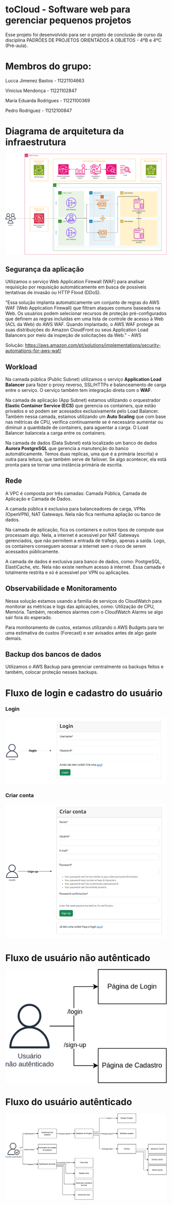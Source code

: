 # toCloud - Software web para gerenciar pequenos projetos

Esse projeto foi desenvolvido para ser o projeto de conclusão de curso da disciplina PADRÕES DE PROJETOS ORIENTADOS A OBJETOS - 4ºB e 4ºC (Pré-aula).

# Membros do grupo:

Lucca Jimenez Bastos - 11221104663

Vinicius Mendonça - 11221102847

Maria Eduarda Rodrigues - 11221100369

Pedro Rodriguez - 11212100847

# Diagrama de arquitetura da infraestrutura

![1700072603326](image/README/1700072603326.png)

## Segurança da aplicação

Utilizamos o serviço Web Application Firewall (WAF) para analisar requisição por requisição automáticamente em busca de possíveis tentativas de invasão ou HTTP Flood (DDoS).

"Essa solução implanta automaticamente um conjunto de regras do AWS WAF (Web Application Firewall) que filtram ataques comuns baseados na Web. Os usuários podem selecionar recursos de proteção pré-configurados que definem as regras incluídas em uma lista de controle de acesso à Web (ACL da Web) do AWS WAF. Quando implantado, o AWS WAF protege as suas distribuições do Amazon CloudFront ou seus Application Load Balancers por meio da inspeção de solicitações da Web." - AWS

Solução: https://aws.amazon.com/pt/solutions/implementations/security-automations-for-aws-waf/

## Workload

Na camada pública (Public Subnet) utilizamos o serviço **Application Load Balancer** para fazer o proxy reverso, SSL/HTTPs e balanceamento de carga entre o serviço. O serviço também tem integração direta com o **WAF**.

Na camada de aplicação (App Subnet) estamos utilizando o orquestrador **Elastic Container Service (ECS)** que gerencia os containers, que estão privados e só podem ser acessados exclusivamente pelo Load Balancer. Também nessa camada, estamos utilizando um **Auto Scaling** que com base nas métricas de CPU, verifica continuamente se é necessário aumentar ou diminuir a quantidade de containers, para aguentar a carga. O Load Balancer balanceia a carga entre os containers.

Na camada de dados (Data Subnet) está localizado um banco de dados **Aurora PostgreSQL** que gerencia a manutenção do banco automáticamente. Temos duas replicas, uma que é a primária (escrita) e outra para leitura, que também serve de failover. Se algo acontecer, ela está pronta para se tornar uma instância primária de escrita.

## Rede

A VPC é composta por três camadas: Camada Pública, Camada de Aplicação e Camada de Dados.

A camada pública é exclusiva para balanceadores de carga, VPNs (OpenVPN), NAT Gateways. Nela não fica nenhuma apliação ou banco de dados.

Na camada de aplicação, fica os containers e outros tipos de compute que processam algo. Nela, a internet é acessivel por NAT Gateways gerenciados, que não permitem a entrada de trafego, apenas a saída. Logo, os containers conseguem acessar a internet sem o risco de serem acessados públicamente.

A camada de dados é exclusiva para banco de dados, como: PostgreSQL, ElastiCache, etc. Nela não existe nenhum acesso à internet. Essa camada é totalmente restrita e só é acessivel por VPN ou aplicações.

## Observabilidade e Monitoramento

Nessa solução estamos usando a familia de serviços do CloudWatch para monitorar as métricas e logs das aplicações, como: Utilização de CPU, Memória. Também, recebemos alarmes com o CloudWatch Alarms se algo sair fora do esperado.

Para monitoramento de custos, estamos utilizando o AWS Budgets para ter uma estimativa de custos (Forecast) e ser avisados antes de algo gaste demais.

## Backup dos bancos de dados

Utilizamos o AWS Backup para gerenciar centralmente os backups feitos e também, colocar proteção nesses backups.

# Fluxo de login e cadastro do usuário

### Login

![1700074089788](image/README/1700074089788.png)

### Criar conta

![1700074182743](image/README/1700074182743.png)

# Fluxo de usuário não autênticado

![1700076886118](image/README/1700076886118.png)

# Fluxo do usuário autênticado

![1700076910940](image/README/1700076910940.png)
